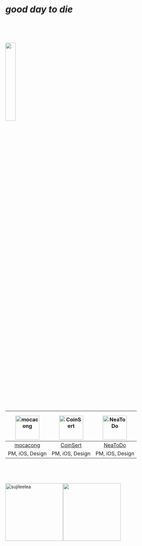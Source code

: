 
# _good day to die_
<br>
<br>
<br>
<br>
<img src="https://github.com/sujileelea/sujileelea/assets/97840728/2b4b4c66-ab19-4354-94d7-1fb70f52025d" width="25%">

<br>
<br>
<br>
<br>



# 

<br>
<br>
<br>

<!-- <a href="https://apps.apple.com/kr/app/mocacong/id6446925939">
  <img src="https://github.com/sujileelea/sujileelea/assets/97840728/de9813d2-3c5f-43e2-b272-a7f62fdca94d" alt="mocacong" style="width: 75px; height: 75px;">
</a>
<div>
  <a href="https://apps.apple.com/kr/app/mocacong/id6446925939">mocacong</a>
</div>
PM, iOS, Design

<br>
<br>


<br>

<div style="display: flex; flex-direction: column; justify-content: center; align-items: center;">
  <a href="https://apps.apple.com/kr/app/coinsert/id1659317461">
    <img src="https://github.com/sujileelea/sujileelea/assets/97840728/37357e0a-08e0-4c93-a68c-bc2afdbf095f" alt="CoinSert" style="width: 75px; height: 75px;">
  </a>
  <div>
    <a href="https://apps.apple.com/kr/app/coinsert/id1659317461">CoinSert</a>
  </div>
</div>
PM, iOS, Design

<br>
<br>
<br>

<div style="display: flex; flex-direction: column; justify-content: center; align-items: center;">
  <a href="https://apps.apple.com/kr/app/neatodo/id6444605722">
    <img src="https://github.com/sujileelea/sujileelea/assets/97840728/f43bef0c-e6f9-44d8-b329-6735f71e7cf0" alt="NeaToDo" style="width: 75px; height: 75px;">
  </a>
  <div>
    <a href="https://apps.apple.com/kr/app/neatodo/id6444605722">NeaToDo</a>
  </div>
</div>
PM, iOS, Design -->


<br>

| <div style="padding-top: 10px;"><img src="https://github.com/sujileelea/sujileelea/assets/97840728/de9813d2-3c5f-43e2-b272-a7f62fdca94d" alt="mocacong" width="75" height="75"></div> | <div style="padding-top: 10px;"><img src="https://github.com/sujileelea/sujileelea/assets/97840728/37357e0a-08e0-4c93-a68c-bc2afdbf095f" alt="CoinSert" width="75" height="75"></div> | <div style="padding-top: 10px;"><img src="https://github.com/sujileelea/sujileelea/assets/97840728/f43bef0c-e6f9-44d8-b329-6735f71e7cf0" alt="NeaToDo" width="75" height="75"></div> |
|:--------------------------------------------------------------------------------------------------------------------------------------------------------------------------------------------:|:--------------------------------------------------------------------------------------------------------------------------------------------------------------------------------------------:|:----------------------------------------------------------------------------------------------------------------------------------------------------------------------------------------------:|
|                                                         [mocacong](https://apps.apple.com/kr/app/mocacong/id6446925939)                                                        |                                                       [CoinSert](https://apps.apple.com/kr/app/coinsert/id1659317461)                                                      |                                                       [NeaToDo](https://apps.apple.com/kr/app/neatodo/id6444605722)                                                      |
|                                                                 PM, iOS, Design                                                                |                                                                  PM, iOS, Design                                                                 |                                                                  PM, iOS, Design                                                                 |


##    

<br>
<br>

<p><img height="180em" src="https://github-readme-streak-stats.herokuapp.com/?user=sujileelea" alt="sujileelea" /><img height="180em" src="https://github-readme-stats.vercel.app/api/top-langs/?username=sujileelea&exclude_repo=KNN-Image-Classification&show_icons=true&hide_border=true&layout=compact&langs_count=8"/></p>








<!--
**sujileelea/sujileelea** is a ✨ _special_ ✨ repository because its `README.md` (this file) appears on your GitHub profile.

Here are some ideas to get you started:

- 🔭 I’m currently working on ...
- 🌱 I’m currently learning ...
- 👯 I’m looking to collaborate on ...
- 🤔 I’m looking for help with ...
- 💬 Ask me about ...
- 📫 How to reach me: ...
- 😄 Pronouns: ...
- ⚡ Fun fact: ...
-->
